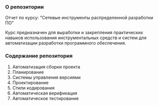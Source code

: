 ### О репозитории
Отчет по курсу: "Сетевые инструменты распределенной разработки ПО"

Курс предназначен для выработки и закрепления практических навыков использования инструментальных средств и систем для автоматизации разработки программного обеспечения.

### Содержание репозитория
1. Автоматизация сборки проекта
2. Планирование
3. Системы управления версиями
4. Проектирование
5. Стили кодирования
6. Автоматическая верификация
7. Автоматическое тестирование